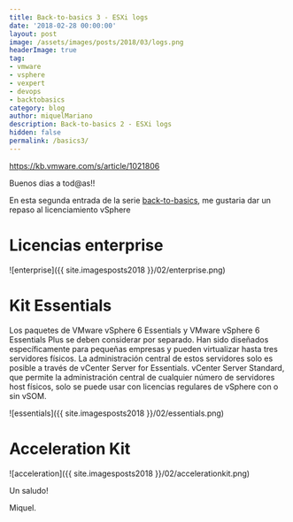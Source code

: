 ```yaml
---
title: Back-to-basics 3 - ESXi logs
date: '2018-02-28 00:00:00'
layout: post
image: /assets/images/posts/2018/03/logs.png
headerImage: true
tag:
- vmware
- vsphere
- vexpert
- devops
- backtobasics
category: blog
author: miquelMariano
description: Back-to-basics 2 - ESXi logs
hidden: false
permalink: /basics3/
---
```


https://kb.vmware.com/s/article/1021806

Buenos dias a tod@as!!

En esta segunda entrada de la serie [back-to-basics](https://miquelmariano.github.io/tags/#backtobasics), me gustaria dar un repaso al licenciamiento vSphere



# Licencias enterprise

![enterprise]({{ site.imagesposts2018 }}/02/enterprise.png)

# Kit Essentials

Los paquetes de VMware vSphere 6 Essentials y VMware vSphere 6 Essentials Plus se deben considerar por separado. Han sido diseñados específicamente para pequeñas empresas y pueden virtualizar hasta tres servidores físicos. La administración central de estos servidores solo es posible a través de vCenter Server for Essentials. vCenter Server Standard, que permite la administración central de cualquier número de servidores host físicos, solo se puede usar con licencias regulares de vSphere con o sin vSOM.

![essentials]({{ site.imagesposts2018 }}/02/essentials.png)

# Acceleration Kit

![acceleration]({{ site.imagesposts2018 }}/02/accelerationkit.png)





Un saludo!

Miquel.


